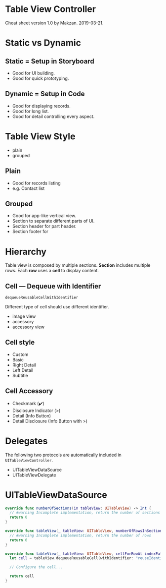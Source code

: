 # Table View Controller

Cheat sheet version 1.0 by Makzan. 2019-03-21.

# Static vs Dynamic

## Static = Setup in Storyboard

- Good for UI building.
- Good for quick prototyping.

## Dynamic = Setup in Code

- Good for displaying records.
- Good for long list.
- Good for detail controlling every aspect.

# Table View Style

- plain
- grouped

## Plain 

- Good for records listing
- e.g. Contact list

## Grouped

- Good for app-like vertical view.
- Section to separate different parts of UI.
- Section header for part header.
- Section footer for 

# Hierarchy

Table view is composed by multiple sections. 
**Section** includes multiple rows. 
Each **row** uses a **cell** to display content.

## Cell — Dequeue with Identifier

`dequeueReusableCellWithIdentifier`

Different type of cell should use different identifier.

- image view
- accessory
- accessory view

## Cell style

- Custom
- Basic
- Right Detail
- Left Detail
- Subtitle

## Cell Accessory

- Checkmark (✔️)
- Disclosure Indicator (>)
- Detail (Info Button)
- Detail Disclosure (Info Button with >)

# Delegates

The following two protocols are automatically included in `UITableViewController`.

- UITableViewDataSource
- UITableViewDelegate

# UITableViewDataSource

```swift
override func numberOfSections(in tableView: UITableView) -> Int {
  // #warning Incomplete implementation, return the number of sections
  return 0
}

override func tableView(_ tableView: UITableView, numberOfRowsInSection section: Int) -> Int {
  // #warning Incomplete implementation, return the number of rows
  return 0
}

override func tableView(_ tableView: UITableView, cellForRowAt indexPath: IndexPath) -> UITableViewCell {
  let cell = tableView.dequeueReusableCell(withIdentifier: "reuseIdentifier", for: indexPath)

  // Configure the cell...

  return cell
}
```